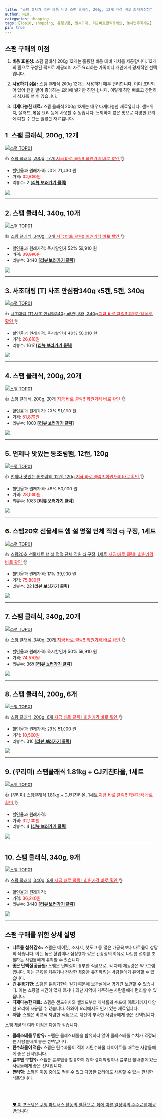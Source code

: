```yaml
---
title: "스팸 최저가 추천 제품 비교 스팸 클래식, 200g, 12개 가격 비교 최저가장점"
author: NEO.
categories: shopping
tags: [Top10, shopping, 유행상품, 필수구매, 지금바로클릭하세요, 놓치면후회해요]
pin: true
---
```

## 스팸 구매의 이점
1. **비용 효율성:** 스팸 클래식 200g 12개는 훌륭한 비용 대비 가치를 제공합니다. 12개의 캔으로 구성된 팩으로 제공되어 자주 요리하는 가족이나 개인에게 경제적인 선택입니다.

2. **사용하기 쉬움:** 스팸 클래식 200g 12개는 사용하기 매우 편리합니다. 이미 조리되어 있어 캔을 열어 좋아하는 요리에 넣기만 하면 됩니다. 이렇게 하면 빠르고 간편하게 식사를 할 수 있습니다.

3. **다재다능한 재료:** 스팸 클래식 200g 12개는 매우 다재다능한 재료입니다. 샌드위치, 샐러드, 볶음 요리 등에 사용할 수 있습니다. 느끼하지 않은 맛으로 다양한 요리에 더할 수 있는 훌륭한 재료입니다.

   

## 1. 스팸 클래식, 200g, 12개

[![스팸 TOP01](https://thumbnail6.coupangcdn.com/thumbnails/remote/490x490ex/image/vendor_inventory/3117/ab5d35532317bdf016f143635e764d25d9e14a8a91faec35246fe67d0d14.jpg)](https://link.coupang.com/re/AFFSDP?lptag=AF3617701&subid=GithubCoopas&pageKey=4535403908&traceid=V0-153&itemId=319063598&vendorItemId=4945147780)


👍 [스팸 클래식, 200g, 12개 <font color=red> 지금 바로 클릭!! 회원가격 바로 확인 </font> ](https://link.coupang.com/re/AFFSDP?lptag=AF3617701&subid=GithubCoopas&pageKey=4535403908&traceid=V0-153&itemId=319063598&vendorItemId=4945147780) 👌 


- 할인율과 원래가격: 20%  71,430   원
- 가격: <span style='color:red'>32,600원</span>
- 리뷰수: 2  [**[리뷰 보러가기 클릭]**](https://link.coupang.com/re/AFFSDP?lptag=AF3617701&subid=GithubCoopas&pageKey=4535403908&traceid=V0-153&itemId=319063598&vendorItemId=4945147780)

[![](/discount_price.png)](https://link.coupang.com/re/AFFSDP?lptag=AF3617701&subid=GithubCoopas&pageKey=4535403908&traceid=V0-153&itemId=319063598&vendorItemId=4945147780)

---


   

## 2. 스팸 클래식, 340g, 10개

[![스팸 TOP01](https://thumbnail10.coupangcdn.com/thumbnails/remote/490x490ex/image/vendor_inventory/914a/d9a1036bb68525a367a32170f24190cf2e8a00531fde92bc8cb9e56c6bbf.jpg)](https://link.coupang.com/re/AFFSDP?lptag=AF3617701&subid=GithubCoopas&pageKey=4535403908&traceid=V0-153&itemId=49124729&vendorItemId=85135798349)


👍 [스팸 클래식, 340g, 10개 <font color=red> 지금 바로 클릭!! 회원가격 바로 확인 </font> ](https://link.coupang.com/re/AFFSDP?lptag=AF3617701&subid=GithubCoopas&pageKey=4535403908&traceid=V0-153&itemId=49124729&vendorItemId=85135798349) 👌 


- 할인율과 원래가격: 즉시할인가 52%  56,910   원
- 가격: <span style='color:red'>39,990원</span>
- 리뷰수: 3440  [**[리뷰 보러가기 클릭]**](https://link.coupang.com/re/AFFSDP?lptag=AF3617701&subid=GithubCoopas&pageKey=4535403908&traceid=V0-153&itemId=49124729&vendorItemId=85135798349)

[![](/discount_price.png)](https://link.coupang.com/re/AFFSDP?lptag=AF3617701&subid=GithubCoopas&pageKey=4535403908&traceid=V0-153&itemId=49124729&vendorItemId=85135798349)

---


   

## 3. 사조대림 [T] 사조 안심팜340g x5캔, 5캔, 340g

[![스팸 TOP01](https://thumbnail7.coupangcdn.com/thumbnails/remote/490x490ex/image/vendor_inventory/36df/00df027140d6d3089c455ed65611d7d7524b9081d964f6263cc99a4ea77a.jpg)](https://link.coupang.com/re/AFFSDP?lptag=AF3617701&subid=GithubCoopas&pageKey=7472844694&traceid=V0-153&itemId=19502766115&vendorItemId=87687173849)


👍 [사조대림 [T] 사조 안심팜340g x5캔, 5캔, 340g <font color=red> 지금 바로 클릭!! 회원가격 바로 확인 </font> ](https://link.coupang.com/re/AFFSDP?lptag=AF3617701&subid=GithubCoopas&pageKey=7472844694&traceid=V0-153&itemId=19502766115&vendorItemId=87687173849) 👌 


- 할인율과 원래가격: 즉시할인가 49%  56,910   원
- 가격: <span style='color:red'>26,610원</span>
- 리뷰수: 1617  [**[리뷰 보러가기 클릭]**](https://link.coupang.com/re/AFFSDP?lptag=AF3617701&subid=GithubCoopas&pageKey=7472844694&traceid=V0-153&itemId=19502766115&vendorItemId=87687173849)

[![](/discount_price.png)](https://link.coupang.com/re/AFFSDP?lptag=AF3617701&subid=GithubCoopas&pageKey=7472844694&traceid=V0-153&itemId=19502766115&vendorItemId=87687173849)

---


   

## 4. 스팸 클래식, 200g, 20개

[![스팸 TOP01](https://thumbnail8.coupangcdn.com/thumbnails/remote/490x490ex/image/vendor_inventory/0427/c6ac8b8f902eb0e530d73f6386f5c542b475759ec9e6ce0f13bb1663b28e.jpg)](https://link.coupang.com/re/AFFSDP?lptag=AF3617701&subid=GithubCoopas&pageKey=4535403908&traceid=V0-153&itemId=8917817235&vendorItemId=4498675429)


👍 [스팸 클래식, 200g, 20개 <font color=red> 지금 바로 클릭!! 회원가격 바로 확인 </font> ](https://link.coupang.com/re/AFFSDP?lptag=AF3617701&subid=GithubCoopas&pageKey=4535403908&traceid=V0-153&itemId=8917817235&vendorItemId=4498675429) 👌 


- 할인율과 원래가격: 29%  51,000   원
- 가격: <span style='color:red'>51,870원</span>
- 리뷰수: 1000  [**[리뷰 보러가기 클릭]**](https://link.coupang.com/re/AFFSDP?lptag=AF3617701&subid=GithubCoopas&pageKey=4535403908&traceid=V0-153&itemId=8917817235&vendorItemId=4498675429)

[![](/discount_price.png)](https://link.coupang.com/re/AFFSDP?lptag=AF3617701&subid=GithubCoopas&pageKey=4535403908&traceid=V0-153&itemId=8917817235&vendorItemId=4498675429)

---


   

## 5. 언제나 맛있는 통조림햄, 12캔, 120g

[![스팸 TOP01](https://thumbnail7.coupangcdn.com/thumbnails/remote/490x490ex/image/vendor_inventory/95ef/52c9ef1d77a0febae0ab1050a9a8807dfb4e78c48896476016f2c8f11604.jpg)](https://link.coupang.com/re/AFFSDP?lptag=AF3617701&subid=GithubCoopas&pageKey=7808870406&traceid=V0-153&itemId=21173498795&vendorItemId=88234948368)


👍 [언제나 맛있는 통조림햄, 12캔, 120g <font color=red> 지금 바로 클릭!! 회원가격 바로 확인 </font> ](https://link.coupang.com/re/AFFSDP?lptag=AF3617701&subid=GithubCoopas&pageKey=7808870406&traceid=V0-153&itemId=21173498795&vendorItemId=88234948368) 👌 


- 할인율과 원래가격: 46%  50,000   원
- 가격: <span style='color:red'>28,000원</span>
- 리뷰수: 1083  [**[리뷰 보러가기 클릭]**](https://link.coupang.com/re/AFFSDP?lptag=AF3617701&subid=GithubCoopas&pageKey=7808870406&traceid=V0-153&itemId=21173498795&vendorItemId=88234948368)

[![](/discount_price.png)](https://link.coupang.com/re/AFFSDP?lptag=AF3617701&subid=GithubCoopas&pageKey=7808870406&traceid=V0-153&itemId=21173498795&vendorItemId=88234948368)

---


   

## 6. 스팸20호 선물세트 햄 설 명절 단체 직원 cj 구정, 1세트

[![스팸 TOP01](https://thumbnail9.coupangcdn.com/thumbnails/remote/490x490ex/image/vendor_inventory/82bf/d97a0476fcb7dbdfed6c5330c0696b018672911a713d0bd60e0905638a4d.jpg)](https://link.coupang.com/re/AFFSDP?lptag=AF3617701&subid=GithubCoopas&pageKey=6709496344&traceid=V0-153&itemId=15571024294&vendorItemId=82853680206)


👍 [스팸20호 선물세트 햄 설 명절 단체 직원 cj 구정, 1세트 <font color=red> 지금 바로 클릭!! 회원가격 바로 확인 </font> ](https://link.coupang.com/re/AFFSDP?lptag=AF3617701&subid=GithubCoopas&pageKey=6709496344&traceid=V0-153&itemId=15571024294&vendorItemId=82853680206) 👌 


- 할인율과 원래가격: 17%  39,900   원
- 가격: <span style='color:red'>75,800원</span>
- 리뷰수: 22  [**[리뷰 보러가기 클릭]**](https://link.coupang.com/re/AFFSDP?lptag=AF3617701&subid=GithubCoopas&pageKey=6709496344&traceid=V0-153&itemId=15571024294&vendorItemId=82853680206)

[![](/discount_price.png)](https://link.coupang.com/re/AFFSDP?lptag=AF3617701&subid=GithubCoopas&pageKey=6709496344&traceid=V0-153&itemId=15571024294&vendorItemId=82853680206)

---


   

## 7. 스팸 클래식, 340g, 20개

[![스팸 TOP01](https://thumbnail9.coupangcdn.com/thumbnails/remote/490x490ex/image/vendor_inventory/4a57/b87b7b476a51170ff11494f7d9943f7ef050ea7addde9d227c0825f9eb69.jpg)](https://link.coupang.com/re/AFFSDP?lptag=AF3617701&subid=GithubCoopas&pageKey=4535403908&traceid=V0-153&itemId=9452595486&vendorItemId=78982153372)


👍 [스팸 클래식, 340g, 20개 <font color=red> 지금 바로 클릭!! 회원가격 바로 확인 </font> ](https://link.coupang.com/re/AFFSDP?lptag=AF3617701&subid=GithubCoopas&pageKey=4535403908&traceid=V0-153&itemId=9452595486&vendorItemId=78982153372) 👌 


- 할인율과 원래가격: 즉시할인가 50%  56,910   원
- 가격: <span style='color:red'>74,570원</span>
- 리뷰수: 369  [**[리뷰 보러가기 클릭]**](https://link.coupang.com/re/AFFSDP?lptag=AF3617701&subid=GithubCoopas&pageKey=4535403908&traceid=V0-153&itemId=9452595486&vendorItemId=78982153372)

[![](/discount_price.png)](https://link.coupang.com/re/AFFSDP?lptag=AF3617701&subid=GithubCoopas&pageKey=4535403908&traceid=V0-153&itemId=9452595486&vendorItemId=78982153372)

---


   

## 8. 스팸 클래식, 200g, 6개

[![스팸 TOP01](https://thumbnail9.coupangcdn.com/thumbnails/remote/490x490ex/image/vendor_inventory/c0f1/6183c2b388939a630fe141fdc9590499b7013a813b20401ee56732c65ba1.JPG)](https://link.coupang.com/re/AFFSDP?lptag=AF3617701&subid=GithubCoopas&pageKey=4535403908&traceid=V0-153&itemId=5903804&vendorItemId=87440061668)


👍 [스팸 클래식, 200g, 6개 <font color=red> 지금 바로 클릭!! 회원가격 바로 확인 </font> ](https://link.coupang.com/re/AFFSDP?lptag=AF3617701&subid=GithubCoopas&pageKey=4535403908&traceid=V0-153&itemId=5903804&vendorItemId=87440061668) 👌 


- 할인율과 원래가격: 29%  51,000   원
- 가격: <span style='color:red'>10,500원</span>
- 리뷰수: 310  [**[리뷰 보러가기 클릭]**](https://link.coupang.com/re/AFFSDP?lptag=AF3617701&subid=GithubCoopas&pageKey=4535403908&traceid=V0-153&itemId=5903804&vendorItemId=87440061668)

[![](/discount_price.png)](https://link.coupang.com/re/AFFSDP?lptag=AF3617701&subid=GithubCoopas&pageKey=4535403908&traceid=V0-153&itemId=5903804&vendorItemId=87440061668)

---


   

## 9. (꾸리미) 스팸클래식 1.81kg + CJ키친타올, 1세트

[![스팸 TOP01](https://thumbnail7.coupangcdn.com/thumbnails/remote/490x490ex/image/vendor_inventory/916e/9a5e9347454f0cb4ea0df7763fd11c17719d4a078ddf47308338198c6c6e.png)](https://link.coupang.com/re/AFFSDP?lptag=AF3617701&subid=GithubCoopas&pageKey=7761581092&traceid=V0-153&itemId=20931891726&vendorItemId=87998609712)


👍 [(꾸리미) 스팸클래식 1.81kg + CJ키친타올, 1세트 <font color=red> 지금 바로 클릭!! 회원가격 바로 확인 </font> ](https://link.coupang.com/re/AFFSDP?lptag=AF3617701&subid=GithubCoopas&pageKey=7761581092&traceid=V0-153&itemId=20931891726&vendorItemId=87998609712) 👌 


- 할인율과 원래가격: 
- 가격: <span style='color:red'>32,100원</span>
- 리뷰수: 4  [**[리뷰 보러가기 클릭]**](https://link.coupang.com/re/AFFSDP?lptag=AF3617701&subid=GithubCoopas&pageKey=7761581092&traceid=V0-153&itemId=20931891726&vendorItemId=87998609712)

[![](/discount_price.png)](https://link.coupang.com/re/AFFSDP?lptag=AF3617701&subid=GithubCoopas&pageKey=7761581092&traceid=V0-153&itemId=20931891726&vendorItemId=87998609712)

---


   

## 10. 스팸 클래식, 340g, 9개

[![스팸 TOP01](https://thumbnail9.coupangcdn.com/thumbnails/remote/490x490ex/image/vendor_inventory/a1d0/0cdd66ed3762a1de257e28ac42077df2f2a0721ee2717772ceb50af99c2b.jpg)](https://link.coupang.com/re/AFFSDP?lptag=AF3617701&subid=GithubCoopas&pageKey=4535403908&traceid=V0-153&itemId=50386907&vendorItemId=4498675402)


👍 [스팸 클래식, 340g, 9개 <font color=red> 지금 바로 클릭!! 회원가격 바로 확인 </font> ](https://link.coupang.com/re/AFFSDP?lptag=AF3617701&subid=GithubCoopas&pageKey=4535403908&traceid=V0-153&itemId=50386907&vendorItemId=4498675402) 👌 


- 할인율과 원래가격: 
- 가격: <span style='color:red'>36,240원</span>
- 리뷰수: 3440  [**[리뷰 보러가기 클릭]**](https://link.coupang.com/re/AFFSDP?lptag=AF3617701&subid=GithubCoopas&pageKey=4535403908&traceid=V0-153&itemId=50386907&vendorItemId=4498675402)

[![](/discount_price.png)](https://link.coupang.com/re/AFFSDP?lptag=AF3617701&subid=GithubCoopas&pageKey=4535403908&traceid=V0-153&itemId=50386907&vendorItemId=4498675402)

---
## 스팸 구매를 위한 상세 설명
* **나트륨 섭취 감소:** 스팸은 베이컨, 소시지, 핫도그 등 많은 가공육보다 나트륨이 상당히 적습니다. 이는 높은 혈압이나 심장병과 같은 건강상의 이유로 나트륨 섭취를 조절하는 사람들에게 유익할 수 있습니다.
* **좋은 단백질 공급원:** 스팸은 단백질이 풍부한 식품으로, 각 차례 제공량은 약 7그램입니다. 이는 근육을 키우거나 건강한 체중을 유지하려는 사람들에게 유익할 수 있습니다.
* **긴 유통기한:** 스팸은 유통기한이 길기 때문에 보관실에서 장기간 보관할 수 있습니다. 이는 쇼핑할 시간이 많지 않거나 외딴 지역에 거주하는 사람들에게 편리할 수 있습니다.
* **다재다능한 재료:** 스팸은 샌드위치와 샐러드부터 캐서롤과 수프에 이르기까지 다양한 요리에 사용될 수 있습니다. 하와이 요리에서도 인기 있는 재료입니다.
* **저렴:** 스팸은 비교적 저렴한 식품으로, 예산이 부족한 사람들에게 좋은 선택입니다.

스팸 제품의 여타 이점은 다음과 같습니다.

* **콜레스테롤 무함유:** 스팸은 콜레스테롤을 함유하지 않아 콜레스테롤 수치가 걱정되는 사람들에게 좋은 선택입니다.
* **탄수화물이 적음:** 스팸은 탄수화물이 적어 저탄수화물 다이어트를 따르는 사람들에게 좋은 선택입니다.
* **글루텐 무함유:** 스팸은 글루텐을 함유하지 않아 셀리악병이나 글루텐 불내증이 있는 사람들에게 좋은 선택입니다.
* **편리함:** 스팸은 이동 중에도 먹을 수 있고 다양한 요리에도 사용할 수 있는 편리한 식품입니다.<br><br><br><br><br> [ ❤  이 포스팅은 쿠팡 파트너스 활동의 일환으로, 이에 따른 일정액의 수수료를 제공받습니다](https://link.coupang.com/a/bcEFyh)